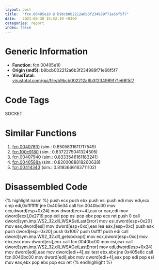 ```yaml
---
layout: post
title:  "fcn.00405e10 @ b9bcb002212a6b3f234989f71e66f5f7"
date:   2021-08-30 15:52:19 +0300
categories: report
index: false
---
```


# Generic Information
- **Function:** fcn.00405e10
- **Origin (md5):** b9bcb002212a6b3f234989f71e66f5f7
- **VirusTotal:** [virustotal.com/gui/file/b9bcb002212a6b3f234989f71e66f5f7][virustotal_ref]

# Code Tags
<span class="tag" id="SOCKET">SOCKET</span>


# Similar Functions

1. [fcn.004076f0][similar_1_ref] (sim.: 0.8505831611717549)
2. [fcn.100c9180][similar_2_ref] (sim.: 0.8372275041324505)
3. [fcn.00407940][similar_3_ref] (sim.: 0.8333546161183241)
4. [fcn.0040588a][similar_4_ref] (sim.: 0.8200088818260638)
5. [fcn.00414343][similar_5_ref] (sim.: 0.8193666163711102)


# Disassembled Code

{% highlight nasm %}
push ecx
push ebx
push esi
push edi
mov edi,ecx
cmp edi,0xffffffff
jne 0x405e34
call fcn.0040bc00
mov ecx,dword[esp+0x24]
mov dword[ecx+4],eax
or eax,edi
mov dword[ecx],0x2719
pop edi
pop esi
pop ebx
pop ecx
ret
push 0
call dword[sym.imp.WS2_32.dll_WSASetLastError]
mov esi,dword[esp+0x20]
mov eax,dword[esi]
mov dword[esp+0xc],eax
lea eax,[esp+0xc]
push eax
push dword[esp+0x20]
push 0x1007
push 0xffff
push edi
call dword[sym.imp.WS2_32.dll_getsockopt]
mov ecx,dword[esp+0xc]
mov ebx,eax
mov dword[esi],ecx
call fcn.0040bc00
mov esi,eax
call dword[sym.imp.WS2_32.dll_WSAGetLastError]
mov edi,dword[esp+0x24]
mov dword[edi],eax
mov dword[edi+4],esi
test ebx,ebx
jne 0x405e8c
call fcn.0040bc00
mov dword[edi],ebx
mov dword[edi+4],eax
pop edi
pop esi
mov eax,ebx
pop ebx
pop ecx
ret
{% endhighlight %}


[similar_1_ref]: /report/fcn.004076f0@b9bcb002212a6b3f234989f71e66f5f7
[similar_2_ref]: /report/fcn.100c9180@89dc67d2f980e8488f97b1bf8cb24258
[similar_3_ref]: /report/fcn.00407940@b9bcb002212a6b3f234989f71e66f5f7
[similar_4_ref]: /report/fcn.0040588a@0c82eefbb8a4714538e49f74fe0058a6
[similar_5_ref]: /report/fcn.00414343@6a695c8c50dfc99993406e2740c7c273
[virustotal_ref]: https://www.virustotal.com/gui/file/b9bcb002212a6b3f234989f71e66f5f7